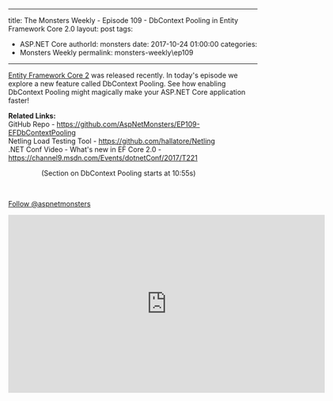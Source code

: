 
---
title: The Monsters Weekly - Episode 109 -  DbContext Pooling in Entity Framework Core 2.0
layout: post
tags: 
  - ASP.NET Core
authorId: monsters
date: 2017-10-24 01:00:00
categories:
  - Monsters Weekly
permalink: monsters-weekly\ep109
---

<p><a href="https://blogs.msdn.microsoft.com/dotnet/2017/08/14/announcing-entity-framework-core-2-0/" target="_blank">Entity Framework Core 2</a>&nbsp;was released recently. In today's episode we explore a new feature called DbContext Pooling. See how enabling DbContext Pooling might magically make your ASP.NET Core application faster!</p><p><strong>Related Links:<br></strong>GitHub Repo - <a href="https://github.com/AspNetMonsters/EP109-EFDbContextPooling">https://github.com/AspNetMonsters/EP109-EFDbContextPooling</a><strong><br></strong>Netling Load Testing Tool - <a href="https://github.com/hallatore/Netling" target="_blank">https://github.com/hallatore/Netling</a><strong><br></strong>.NET Conf Video - What's new in EF Core 2.0 - <a href="https://channel9.msdn.com/Events/dotnetConf/2017/T221" target="_blank">https://channel9.msdn.com/Events/dotnetConf/2017/T221</a></p><p>&nbsp; &nbsp; &nbsp; &nbsp; &nbsp; &nbsp; &nbsp; &nbsp;&nbsp; (Section on DbContext Pooling starts at 10:55s)<strong><br></strong></p><p>&nbsp;</p><p><a class="twitter-follow-button" href="https://twitter.com/aspnetmonsters">Follow @aspnetmonsters</a></p> 


<iframe src='https://channel9.msdn.com/Series/aspnetmonsters/ASPNET-Monsters-109-DbContext-Pooling-in-Entity-Framework-Core-20/player' width='640' height='360' allowFullScreen frameBorder='0'></iframe>
